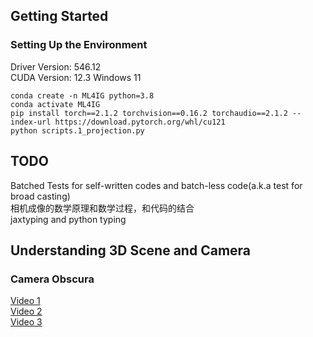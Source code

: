 ## Getting Started 
### Setting Up the Environment
Driver Version: 546.12  
CUDA Version: 12.3
Windows 11
```
conda create -n ML4IG python=3.8
conda activate ML4IG
pip install torch==2.1.2 torchvision==0.16.2 torchaudio==2.1.2 --index-url https://download.pytorch.org/whl/cu121
python scripts.1_projection.py
```

## TODO
Batched Tests for self-written codes and batch-less code(a.k.a test for broad casting)  
相机成像的数学原理和数学过程，和代码的结合  
jaxtyping and python typing

## Understanding 3D Scene and Camera
### Camera Obscura
[Video 1](https://www.bilibili.com/video/BV1R4411Q7AR/?spm_id_from=333.337.search-card.all.click&vd_source=75bfab15d56b58245875e3c16f6825ff)  
[Video 2](https://www.youtube.com/watch?v=qvwpDIlN25o)  
[Video 3](https://www.youtube.com/watch?v=-cr5YWZSId0)





